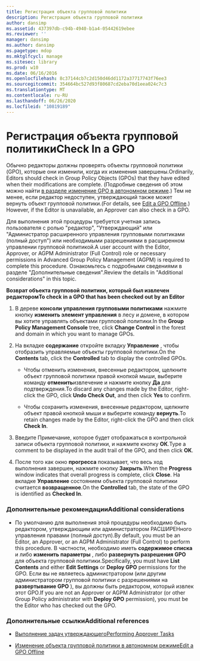 ```yaml
---
title: Регистрация объекта групповой политики
description: Регистрация объекта групповой политики
author: dansimp
ms.assetid: 437397db-c94b-4940-b1a4-05442619ebee
ms.reviewer: ''
manager: dansimp
ms.author: dansimp
ms.pagetype: mdop
ms.mktglfcycl: manage
ms.sitesec: library
ms.prod: w10
ms.date: 06/16/2016
ms.openlocfilehash: 8c37144cb7c2d150d46dd1172a37717743f76ee3
ms.sourcegitcommit: 354664bc527d93f80687cd2eba70d1eea024c7c3
ms.translationtype: MT
ms.contentlocale: ru-RU
ms.lasthandoff: 06/26/2020
ms.locfileid: "10819189"
---
```

# <span data-ttu-id="b568c-103">Регистрация объекта групповой политики</span><span class="sxs-lookup"><span data-stu-id="b568c-103">Check In a GPO</span></span>


<span data-ttu-id="b568c-104">Обычно редакторы должны проверять объекты групповой политики (GPO), которые они изменили, когда их изменения завершены.</span><span class="sxs-lookup"><span data-stu-id="b568c-104">Ordinarily, Editors should check in Group Policy Objects (GPOs) that they have edited when their modifications are complete.</span></span> <span data-ttu-id="b568c-105">(Подробные сведения об этом можно найти [в разделе изменение GPO в автономном режиме](edit-a-gpo-offline-agpm30ops.md).) Тем не менее, если редактор недоступен, утверждающий также может вернуть объект групповой политики.</span><span class="sxs-lookup"><span data-stu-id="b568c-105">(For details, see [Edit a GPO Offline](edit-a-gpo-offline-agpm30ops.md).) However, if the Editor is unavailable, an Approver can also check in a GPO.</span></span>

<span data-ttu-id="b568c-106">Для выполнения этой процедуры требуется учетная запись пользователя с ролью "редактор", "Утверждающий" или "Администратор расширенного управления групповыми политиками (полный доступ") или необходимыми разрешениями в расширенном управлении групповой политикой.</span><span class="sxs-lookup"><span data-stu-id="b568c-106">A user account with the Editor, Approver, or AGPM Administrator (Full Control) role or necessary permissions in Advanced Group Policy Management (AGPM) is required to complete this procedure.</span></span> <span data-ttu-id="b568c-107">Ознакомьтесь с подробными сведениями в разделе "Дополнительные сведения".</span><span class="sxs-lookup"><span data-stu-id="b568c-107">Review the details in "Additional considerations" in this topic.</span></span>

**<span data-ttu-id="b568c-108">Возврат объекта групповой политики, который был извлечен редактором</span><span class="sxs-lookup"><span data-stu-id="b568c-108">To check in a GPO that has been checked out by an Editor</span></span>**

1.  <span data-ttu-id="b568c-109">В дереве **консоли управления групповыми политиками** нажмите кнопку **изменить элемент управления** в лесу и домене, в котором вы хотите управлять объектами групповой политики.</span><span class="sxs-lookup"><span data-stu-id="b568c-109">In the **Group Policy Management Console** tree, click **Change Control** in the forest and domain in which you want to manage GPOs.</span></span>

2.  <span data-ttu-id="b568c-110">На вкладке **содержание** откройте вкладку **Управление** , чтобы отобразить управляемые объекты групповой политики.</span><span class="sxs-lookup"><span data-stu-id="b568c-110">On the **Contents** tab, click the **Controlled** tab to display the controlled GPOs.</span></span>

    -   <span data-ttu-id="b568c-111">Чтобы отменить изменения, внесенные редактором, щелкните объект групповой политики правой кнопкой мыши, выберите команду **отменить**извлечение и нажмите кнопку **Да** для подтверждения.</span><span class="sxs-lookup"><span data-stu-id="b568c-111">To discard any changes made by the Editor, right-click the GPO, click **Undo Check Out**, and then click **Yes** to confirm.</span></span>

    -   <span data-ttu-id="b568c-112">Чтобы сохранить изменения, внесенные редактором, щелкните объект правой кнопкой мыши и выберите команду **вернуть**.</span><span class="sxs-lookup"><span data-stu-id="b568c-112">To retain changes made by the Editor, right-click the GPO and then click **Check In**.</span></span>

3.  <span data-ttu-id="b568c-113">Введите Примечание, которое будет отображаться в контрольной записи объекта групповой политики, и нажмите кнопку **ОК**.</span><span class="sxs-lookup"><span data-stu-id="b568c-113">Type a comment to be displayed in the audit trail of the GPO, and then click **OK**.</span></span>

4.  <span data-ttu-id="b568c-114">После того как окно **прогресса** показывает, что весь ход выполнения завершен, нажмите кнопку **Закрыть**.</span><span class="sxs-lookup"><span data-stu-id="b568c-114">When the **Progress** window indicates that overall progress is complete, click **Close**.</span></span> <span data-ttu-id="b568c-115">На вкладке **Управление** состоянием объекта групповой политики считается **возвращенное**.</span><span class="sxs-lookup"><span data-stu-id="b568c-115">On the **Controlled** tab, the state of the GPO is identified as **Checked In**.</span></span>

### <span data-ttu-id="b568c-116">Дополнительные рекомендации</span><span class="sxs-lookup"><span data-stu-id="b568c-116">Additional considerations</span></span>

-   <span data-ttu-id="b568c-117">По умолчанию для выполнения этой процедуры необходимо быть редактором, утверждающим или администратором РАСШИРЕНного управления правами (полный доступ).</span><span class="sxs-lookup"><span data-stu-id="b568c-117">By default, you must be an Editor, an Approver, or an AGPM Administrator (Full Control) to perform this procedure.</span></span> <span data-ttu-id="b568c-118">В частности, необходимо иметь **содержимое списка** и либо **изменить параметры** , либо **развернуть разрешения GPO** для объекта групповой политики.</span><span class="sxs-lookup"><span data-stu-id="b568c-118">Specifically, you must have **List Contents** and either **Edit Settings** or **Deploy GPO** permissions for the GPO.</span></span> <span data-ttu-id="b568c-119">Если вы не являетесь администратором (или другим администратором групповой политики с разрешениями на **развертывание GPO** ), вы должны быть редактором, который извлек этот GPO.</span><span class="sxs-lookup"><span data-stu-id="b568c-119">If you are not an Approver or AGPM Administrator (or other Group Policy administrator with **Deploy GPO** permission), you must be the Editor who has checked out the GPO.</span></span>

### <span data-ttu-id="b568c-120">Дополнительные ссылки</span><span class="sxs-lookup"><span data-stu-id="b568c-120">Additional references</span></span>

-   [<span data-ttu-id="b568c-121">Выполнение задач утверждающего</span><span class="sxs-lookup"><span data-stu-id="b568c-121">Performing Approver Tasks</span></span>](performing-approver-tasks-agpm30ops.md)

-   [<span data-ttu-id="b568c-122">Изменение объекта групповой политики в автономном режиме</span><span class="sxs-lookup"><span data-stu-id="b568c-122">Edit a GPO Offline</span></span>](edit-a-gpo-offline-agpm30ops.md)

 

 





